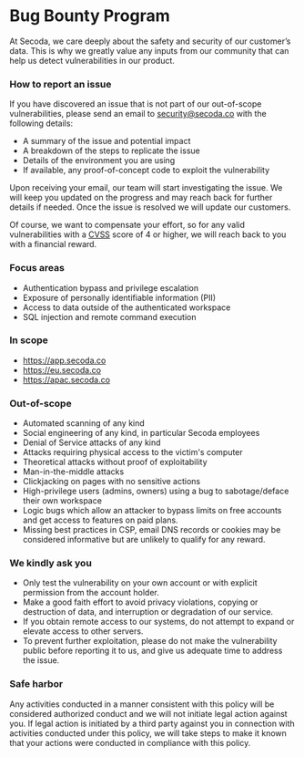 # Bug Bounty Program

At Secoda, we care deeply about the safety and security of our customer’s data. This is why we greatly value any inputs from our community that can help us detect vulnerabilities in our product.

### How to report an issue

If you have discovered an issue that is not part of our out-of-scope vulnerabilities, please send an email to [security@secoda.co](mailto:security@secoda.co) with the following details:

* A summary of the issue and potential impact
* A breakdown of the steps to replicate the issue
* Details of the environment you are using
* If available, any proof-of-concept code to exploit the vulnerability

Upon receiving your email, our team will start investigating the issue. We will keep you updated on the progress and may reach back for further details if needed. Once the issue is resolved we will update our customers.

Of course, we want to compensate your effort, so for any valid vulnerabilities with a [CVSS](https://nvd.nist.gov/vuln-metrics/cvss) score of 4 or higher, we will reach back to you with a financial reward.

### Focus areas

* Authentication bypass and privilege escalation
* Exposure of personally identifiable information (PII)
* Access to data outside of the authenticated workspace
* SQL injection and remote command execution

### In scope

* https://app.secoda.co
* https://eu.secoda.co
* https://apac.secoda.co

### Out-of-scope

* Automated scanning of any kind
* Social engineering of any kind, in particular Secoda employees
* Denial of Service attacks of any kind
* Attacks requiring physical access to the victim's computer
* Theoretical attacks without proof of exploitability
* Man-in-the-middle attacks
* Clickjacking on pages with no sensitive actions
* High-privilege users (admins, owners) using a bug to sabotage/deface their own workspace
* Logic bugs which allow an attacker to bypass limits on free accounts and get access to features on paid plans.
* Missing best practices in CSP, email DNS records or cookies may be considered informative but are unlikely to qualify for any reward.

### We kindly ask you

* Only test the vulnerability on your own account or with explicit permission from the account holder.
* Make a good faith effort to avoid privacy violations, copying or destruction of data, and interruption or degradation of our service.
* If you obtain remote access to our systems, do not attempt to expand or elevate access to other servers.
* To prevent further exploitation, please do not make the vulnerability public before reporting it to us, and give us adequate time to address the issue.

### Safe harbor

Any activities conducted in a manner consistent with this policy will be considered authorized conduct and we will not initiate legal action against you. If legal action is initiated by a third party against you in connection with activities conducted under this policy, we will take steps to make it known that your actions were conducted in compliance with this policy.
